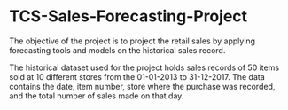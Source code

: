 # TCS-Sales-Forecasting-Project
The objective of the project is to project the retail sales by applying forecasting tools and models on the historical sales record.

The historical dataset used for the project holds sales records of 50 items sold at 10 different stores from the 01-01-2013 to 31-12-2017. The data contains the date, item number, store where the purchase was recorded, and the total number of sales made on that day. 
